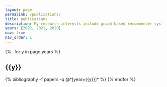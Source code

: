 ```yaml
---
layout: page
permalink: /publications/
title: publications
description: My research interests include graph-based recommender systems, data-driven optimization, and differential equations.
years: [2022, 2021, 2020]
nav: true
nav_order: 1
---
```

<!-- _pages/publications.md -->
<div class="publications">

{%- for y in page.years %}
  <h2 class="year">{{y}}</h2>
  {% bibliography -f papers -q @*[year={{y}}]* %}
{% endfor %}

</div>
